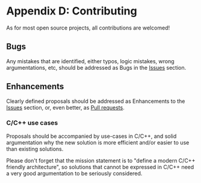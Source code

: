# Appendix D: Contributing

As for most open source projects, all contributions are welcomed!

## Bugs

Any mistakes that are identified, either typos, logic mistakes, wrong
argumentations, etc, should be addressed as Bugs in the
[Issues](https://github.com/emb-riscv/specs-markdown/issues) section.

## Enhancements

Clearly defined proposals should be addressed as Enhancements to the
[Issues](https://github.com/emb-riscv/specs-markdown/issues) section,
or, even better, as
[Pull requests](https://github.com/emb-riscv/specs-markdown/pulls).

### C/C++ use cases

Proposals should be accompanied by use-cases in C/C++, and solid argumentation
why the new solution is more efficient and/or easier to use than existing
solutions.

Please don't forget that the mission statement is to "define a modern
C/C++ friendly architecture", so solutions that cannot be expressed in
C/C++ need a very good argumentation to be seriously considered.
